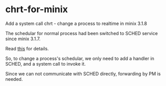 chrt-for-minix
==============

Add a system call chrt - change a process to realtime in minix 3.1.8

The schedular for normal process had been switched to SCHED service since minix 3.1.7.

Read [this](HTTP://WWW.MINIX3.ORG/DOCS/SCHEDULING/REPORT.PDF) for details.

So, to change a process's schedular, we only need to add a handler in SCHED, and a system call to invoke it.

Since we can not communicate with SCHED directly, forwarding by PM is needed.

